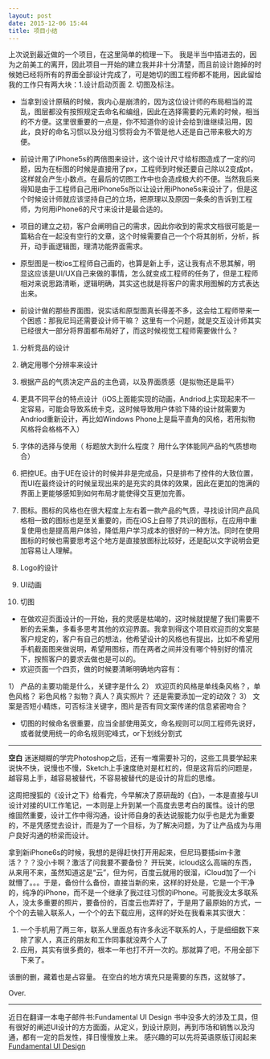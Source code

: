```yaml
---
layout: post
date: 2015-12-06 15:44
title: 项目小结
---
```


上次说到最近做的一个项目，在这里简单的梳理一下。 
我是半当中插进去的，因为之前美工的离开，因此项目一开始的建立我并非十分清楚，而且前设计跑掉的时候她已经将所有的界面全部设计完成了，可是她切的图工程师都不能用，因此留给我的工作只有两大块：1.设计启动页面 2. 切图及标注。 

* 当拿到设计原稿的时候，我内心是崩溃的，因为这位设计师的布局相当的混乱，图层都没有按照规定去命名和编组，因此在选择需要的元素的时候，相当的不方便。这里很重要的一点是，你不知道你的设计会给到谁继续沿用，因此，良好的命名习惯以及分组习惯将会为不管是他人还是自己带来极大的方便。 

* 前设计用了iPhone5s的两倍图来设计，这个设计尺寸给标图造成了一定的问题，因为在标图的时候是直接用了px，工程师到时候还要自己除以2变成pt，这样就会产生小数点。在最后的切图工作中也会造成极大的不便。当然我后来得知是由于工程师自己用iPhone5s所以让设计用iPhone5s来设计了，但是这个时候设计师就应该坚持自己的立场，把原理以及原因一条条的告诉到工程师，为何用iPhone6的尺寸来设计是最合适的。 

* 项目的建立之初，客户会阐明自己的需求，因此你收到的需求文档很可能是一篇粘合在一起没有空行的文章，这个时候需要自己一个个将其剖析，分析，拆开，动手画逻辑图，理清功能界面需求。

* 原型图是一枚ios工程师自己画的，也算是新上手，这让我有点不思其解，明显这应该是UI/UX自己来做的事情，怎么就变成工程师的任务了，但是工程师相对来说思路清晰，逻辑明确，其实这也就是将客户的需求用图解的方式表达出来。 

* 前设计做的那些界面图，说实话和原型图真长得差不多，这会给工程师带来一个困惑：那我尼玛还需要设计师干嘛？ 这里有一个问题，就是交互设计师其实已经很大一部分将界面都布局好了，而这时候视觉工程师需要做什么？ 

1. 分析竞品的设计

2. 确定用哪个分辨率来设计

3. 根据产品的气质决定产品的主色调，以及界面质感（是拟物还是扁平） 

4. 更具不同平台的特点设计（iOS上面能实现的动画，Andriod上实现起来不一定容易，可能会导致系统卡克，这时候导致用户体验下降的设计就需要为Andriod重新设计，再比如Windows Phone上是扁平直角的风格，若用拟物风格将会格格不入） 

5. 字体的选择与使用（ 标题放大到什么程度？ 用什么字体能同产品的气质想吻合）

6. 把控UE。由于UE在设计的时候并非是完成品，只是排布了控件的大致位置，而UI在最终设计的时候呈现出来的是充实的具体的效果，因此在更加的饱满的界面上更能够感知到如何布局才能使得交互更加完善。
7. 图标。图标的风格也在很大程度上左右着一款产品的气质，寻找设计同产品风格相一致的图标也是至关重要的，而在iOS上自带了共识的图标，在应用中重复使用也是提高用户体验，降低用户学习成本的很好的一种方法。同时在使用图标的时候也需要思考这个地方是直接放图标比较好，还是配以文字说明会更加容易让人理解。

8. Logo的设计
9. UI动画
10. 切图

* 在做欢迎页面设计的一开始，我的灵感是枯竭的，这时候就提醒了我们需要不断的去采集，多看多思考其他的欢迎界面。我拿到得这个项目欢迎页的文案是客户规定的，客户有自己的想法，他希望设计的风格也有提出，比如不希望用手机截面图来做说明，希望用图标，而在两者之间并没有哪个特别好的情况下，按照客户的要求去做也是可以的。
* 欢迎页面一个四页，做的时候要清晰明确地内容有： 

1） 产品的主要功能是什么，关键字是什么
2） 欢迎页的风格是单线条风格？，单色风格？ 彩色风格？拟物？真人？真实照片？ 还是需要添加一定的动效？
3） 文案是否短小精炼，可否标注关键字，图片是否有同文案传递的信息紧密吻合？ 

 
* 切图的时候命名很重要，应当全部使用英文，命名规则可以同工程师先说好，或者就使用统一的命名规则驼峰式，or下划线分割式

******
**空白**
迷迷糊糊的学完Photoshop之后，还有一堆需要补习的，这些工具要学起来说快不快，说慢也不慢，Sketch上手速度绝对是杠杠的，但是这背后的问题是，越容易上手，越容易被替代，不容易被替代的是设计的背后的思维。 

这周把搜狐的《设计之下》给看完，今早解决了原研哉的《白》，一本是直接与UI设计对接的UI工作笔记，一本则是上升到某一个高度去思考白的属性。设计的思维固然重要，设计工作中得沟通，设计师自身的表达说服能力似乎也是尤为重要的，不是凭感觉去设计，而是为了一个目标，为了解决问题，为了让产品成为与用户良好沟通的桥梁而设计。 

拿到新iPhone6s的时候，我想的是得赶快打开用起来，但尼玛要插sim卡激活？？？没小卡啊？激活了问我要不要备份？ 开玩笑，icloud这么高端的东西，从来用不来，虽然知道这是“云”，但为何，百度云就用的很溜，iCloud加了一个i就懵了。。。于是，备份什么备份，直接当新的来，这样的好处是，它是一个干净的，纯净的iPhone，而不是一个继承了我过往习惯的iPhone。可能我没太多联系人，没太多重要的照片，要备份的，百度云也弄好了，于是用了最原始的方式，一个个的去输入联系人，一个个的去下载应用，这样的好处在我看来其实很大：

1. 一个手机用了两三年，联系人里面总有许多永远不联系的人，于是细细数下来除了家人，真正的朋友和工作同事就没两个人了
2. 应用，其实有很多费的，根本一年也打不开一次的。那就算了吧，不用全部下下来了。

该删的删，藏着也是占容量。 
在空白的地方填充只是需要的东西，这就够了。

Over.
*******
近日在翻译一本电子邮件书:Fundamental UI Design 书中没多大的涉及工具，但有很好的阐述UI设计的方方面面，从定义，到设计原则，再到市场和销售以及沟通，都有一定的启发性，择日慢慢放上来。 
感兴趣的可以先将英语原版订阅起来[Fundamental UI Design ](http://www.invisionapp.com/ecourses/fundamental-ui-design?ref=heydesigner)


